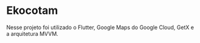 # Ekocotam

Nesse projeto foi utilizado o Flutter, Google Maps do Google Cloud, GetX e a arquitetura MVVM.
